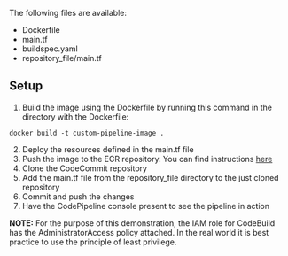 The following files are available:

- Dockerfile
- main.tf
- buildspec.yaml
- repository_file/main.tf

## Setup

1. Build the image using the Dockerfile by running this command in the directory with the Dockerfile:

```
docker build -t custom-pipeline-image .
```
2. Deploy the resources defined in the main.tf file
3. Push the image to the ECR repository. You can find instructions [here](https://docs.aws.amazon.com/AmazonECR/latest/userguide/docker-push-ecr-image.html)
4. Clone the CodeCommit repository
5. Add the main.tf file from the repository_file directory to the just cloned repository
6. Commit and push the changes
7. Have the CodePipeline console present to see the pipeline in action

**NOTE:** For the purpose of this demonstration, the IAM role for CodeBuild has the AdministratorAccess policy attached. In the real world it is best practice to use the principle of least privilege.